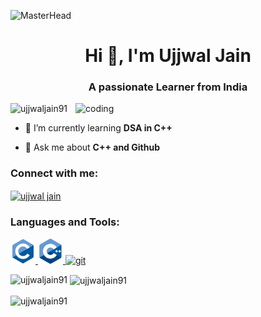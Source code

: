 
![MasterHead](https://user-images.githubusercontent.com/74038190/225813708-98b745f2-7d22-48cf-9150-083f1b00d6c9.gif)
<h1 align="center">Hi 👋, I'm Ujjwal Jain</h1>
<h3 align="center">A passionate Learner from India</h3>
<img align="right" alt="coding" width="400" src="https://t4.ftcdn.net/jpg/03/13/40/45/360_F_313404541_e9YZ3pht6oEEkMXuhxTboqXA2B2ShNnC.jpg"

<p align="left"> <img src="https://komarev.com/ghpvc/?username=ujjwaljain91&label=Profile%20views&color=0e75b6&style=flat" alt="ujjwaljain91" /> </p>

- 🌱 I’m currently learning **DSA in C++**

- 💬 Ask me about **C++ and Github**

<h3 align="left">Connect with me:</h3>
<p align="left">
<a href="https://linkedin.com/in/ujjwal jain" target="blank"><img align="center" src="https://raw.githubusercontent.com/rahuldkjain/github-profile-readme-generator/master/src/images/icons/Social/linked-in-alt.svg" alt="ujjwal jain" height="30" width="40" /></a>
</p>

<h3 align="left">Languages and Tools:</h3>
<p align="left"> <a href="https://www.cprogramming.com/" target="_blank" rel="noreferrer"> <img src="https://raw.githubusercontent.com/devicons/devicon/master/icons/c/c-original.svg" alt="c" width="40" height="40"/> </a> <a href="https://www.w3schools.com/cpp/" target="_blank" rel="noreferrer"> <img src="https://raw.githubusercontent.com/devicons/devicon/master/icons/cplusplus/cplusplus-original.svg" alt="cplusplus" width="40" height="40"/> </a> <a href="https://git-scm.com/" target="_blank" rel="noreferrer"> <img src="https://www.vectorlogo.zone/logos/git-scm/git-scm-icon.svg" alt="git" width="40" height="40"/> </a> </p>

<p><img align="left" src="https://github-readme-stats.vercel.app/api/top-langs?username=ujjwaljain91&show_icons=true&locale=en&layout=compact" alt="ujjwaljain91" /></p>

<p>&nbsp;<img align="center" src="https://github-readme-stats.vercel.app/api?username=ujjwaljain91&show_icons=true&locale=en" alt="ujjwaljain91" /></p>

<p><img align="center" src="https://github-readme-streak-stats.herokuapp.com/?user=ujjwaljain91&" alt="ujjwaljain91" /></p>
